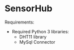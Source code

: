 # SensorHub

Requirements:
* Required Python 3 libraries:
    * DHT11 library
    * MySql Connector

